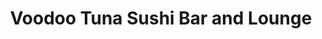 ---
layout: place
title: "Voodoo Tuna Sushi Bar and Lounge"
permalink: /ohio/lakewood/voodoo-tuna-sushi-bar-and-lounge.html
stateAbbr: OH
stateName: Ohio
cityName: Lakewood
place_id: ChIJ46K7pmvyMIgRkcNssl2WTyU
photos:
  - name: >-
      places/ChIJ46K7pmvyMIgRkcNssl2WTyU/photos/AeeoHcIpbsvRtJLHs4aTh8VNiFEGsMR-uw-x6cl5L-nZvqtdoJWG-MHGIvRUR6bEgsleHm5NiDtbUH-7DlJ17JeoWEtOlwtlAB5ntCLbTF9TjBzKlbtRcq5r9OABVqZeVTt3MFZqkbeimb2261DTgGnJFHDEn4wHop4fAa2zNj02vAVZKYF_xRD_BdzKlUho8X-1kgTmiyj86wbmqB7hokrksFB95X3lajel7vcAZQzrGvKejgr8DH3u-OFbfzTHxck7gRLvbKe2Zr5s3xRYSY8H6phKIlYaOP3HApSsh4Y26JIM2A
    widthPx: 960
    heightPx: 720
    authorAttributions:
      - displayName: Voodoo Tuna Sushi Bar and Lounge
        uri: https://maps.google.com/maps/contrib/105832727280646639067
        photoUri: >-
          https://lh3.googleusercontent.com/a-/ALV-UjU2dA66JIl5TWKlPhUd5-X9C3axCBR6uw1GlMDVzrlv4R1Vvz71=s100-p-k-no-mo
    flagContentUri: >-
      https://www.google.com/local/imagery/report/?cb_client=maps_api_places.places_api&image_key=!1e10!2sAF1QipOrdSWkySm3aZOcegT9lANXdzvOeXbXdRgugsgG&hl=en-US
    googleMapsUri: >-
      https://www.google.com/maps/place//data=!3m4!1e2!3m2!1sAF1QipOrdSWkySm3aZOcegT9lANXdzvOeXbXdRgugsgG!2e10!4m2!3m1!1s0x8830f26ba6bba2e3:0x254f965db26cc391
  - name: >-
      places/ChIJ46K7pmvyMIgRkcNssl2WTyU/photos/AeeoHcLuJhdaVc1RHHjdXcVtYt6tyYnUn1TOUtY06XaQwF3IrLPL1WXgfgnupwf7pZP0rGcYGbZfnZMTu70fWQFwtcSTIsqyZsfSAqd7ZzONTnGcQen72ydpRKLlz5K3FFZBzE60f0wflVItaKErSO03Wjks0uJHmBlBcvn4eJ-EvSdQ7EdaQGAh6yDZ7dmeK0RV5PQZtrOi0AOZe_LKcCp-XYgvVhED8FrgHZz_QeigQrocVrTPcMmWov8A4Qr4KjUNFTXfSUGkfs-L8UA0sQ828k-JJll_HlFYgpYhZf_9ptpbWg
    widthPx: 851
    heightPx: 315
    authorAttributions:
      - displayName: Voodoo Tuna Sushi Bar and Lounge
        uri: https://maps.google.com/maps/contrib/105832727280646639067
        photoUri: >-
          https://lh3.googleusercontent.com/a-/ALV-UjU2dA66JIl5TWKlPhUd5-X9C3axCBR6uw1GlMDVzrlv4R1Vvz71=s100-p-k-no-mo
    flagContentUri: >-
      https://www.google.com/local/imagery/report/?cb_client=maps_api_places.places_api&image_key=!1e10!2sAF1QipNTuuUCELEocb4fzB_dgXjIi09Ucj2qsbU_gsW2&hl=en-US
    googleMapsUri: >-
      https://www.google.com/maps/place//data=!3m4!1e2!3m2!1sAF1QipNTuuUCELEocb4fzB_dgXjIi09Ucj2qsbU_gsW2!2e10!4m2!3m1!1s0x8830f26ba6bba2e3:0x254f965db26cc391
  - name: >-
      places/ChIJ46K7pmvyMIgRkcNssl2WTyU/photos/AeeoHcJmVCQfkFfrUJfcyTl7ar3PPTwoqtfXNbdFLfQTAp01Oc17pE3Qq-MgSlTCNTjvSW5bcjfqrHfKCDWxY238n-dpP0VhoWBsbmhrC-Yl0oTeoBSLfxtzy2JpN9wqKJHy5zduVYk03Cf0Z8PhHoV1QxJ2U9D4rrfKeTHj2tyzcQ0mAZUbbJQUFhreCQWi0tqQ8Ga_0I9btF2IFdCabvoEfOi7jdsarOyEqqQSOz6d-el7ywpFX78ZrIiUe2ndQnkRoNsISP9-PtqVt_BdpYLUTtf4gj_Lu53LGMkQuW-Ut-m00uKYPtFhx2IJjmkqOpqwUscdBJzg5ArY1-mUpWM1aUCem5Q57QfBvXsIe-QpUHRAX3W2_LOmTePmT6qTAStjMVwh0oRYJGZWXow5zyhmipFQ2owvwvJ9a3q2n3pEj-tQQ0dd
    widthPx: 3600
    heightPx: 4800
    authorAttributions:
      - displayName: Kayleigh Smith
        uri: https://maps.google.com/maps/contrib/109556838263717003525
        photoUri: >-
          https://lh3.googleusercontent.com/a-/ALV-UjXxlERRjzu_dde_in9mpE2a9yF8H2jwcLzGpBjdKp7OuTegG8Vb=s100-p-k-no-mo
    flagContentUri: >-
      https://www.google.com/local/imagery/report/?cb_client=maps_api_places.places_api&image_key=!1e10!2sCIHM0ogKEICAgICLgPbxrgE&hl=en-US
    googleMapsUri: >-
      https://www.google.com/maps/place//data=!3m4!1e2!3m2!1sCIHM0ogKEICAgICLgPbxrgE!2e10!4m2!3m1!1s0x8830f26ba6bba2e3:0x254f965db26cc391
  - name: >-
      places/ChIJ46K7pmvyMIgRkcNssl2WTyU/photos/AeeoHcJj2XE69hpiE7MeJ4bjcp2uOfzFMI2sGh2ljQmvM1rYvU1CnpMLfJTsyUoUyDwfIAduX-9jjbywuPZBZx-bwdnx3USfk1FHcSLQ6zjU8gGXiIpnzlK924nl0fVQVwY5_wA3K1DVZVKeEfriNNFSWCDBj7qQzHxOEH17BqShaOUQqea_CLBfEKBtSdNe8X0a5bptWo4rIuquqmBsrBEdQW_DETViLvgdJ3FLCw4gOdw49Sf9ZeOWq2KHpefm-65awBecz6ntjfXcT4Oye9oPNKPH1PQj2dYICJWHMxeh8glkbwrwy0iql-iiCmyRq7PdId3fqdzBMUw7eR38QQaA5-BX1aYaVuWOmIgn1fp-ZnRLjwvKdTjYI7Dpk-Sggef39GndEQ7JhXjrbbDZnWLcubRmSU21V7GFsHtj7wzdzWH_prS-
    widthPx: 4032
    heightPx: 3024
    authorAttributions:
      - displayName: Charles H
        uri: https://maps.google.com/maps/contrib/105002273221901963871
        photoUri: >-
          https://lh3.googleusercontent.com/a-/ALV-UjUcpAlSvgL7sEkrPLav5WIkGo2RcXK1F8COgo_nqLf7JO_Ci4yBSQ=s100-p-k-no-mo
    flagContentUri: >-
      https://www.google.com/local/imagery/report/?cb_client=maps_api_places.places_api&image_key=!1e10!2sCIHM0ogKEICAgIC1zsmWyQE&hl=en-US
    googleMapsUri: >-
      https://www.google.com/maps/place//data=!3m4!1e2!3m2!1sCIHM0ogKEICAgIC1zsmWyQE!2e10!4m2!3m1!1s0x8830f26ba6bba2e3:0x254f965db26cc391
  - name: >-
      places/ChIJ46K7pmvyMIgRkcNssl2WTyU/photos/AeeoHcKuvIfOx0EBypV69ClS0kWQ3p2-LIENgaVxg8moR3VDGptMJ0RBqLZ619x2wOUI6XDlQSYarHpiHB2SPQeCbjUh_1ZAl5h0wk0eX7RFTuhBJiCzmDG4y-0kGd4Ng-tHCI2g80j_cb0ERUzCrYp5HTj-zErvYbNmOt3XY9DIIHAJj6wLFugPILP_GLIZaB2pPaPq--27fzzh6AVQT72_CbqAWMCEnlCxJ1tCsrvhbaQ7oWp_WiMes8UWPhc5k4Y3AHso0nuRwWPMhjEoaFHHtcXTkkYjLIfHSx4FoZTKvo14c5mLq76eN9sSCbGx2zHr4mGvlC4q9vG9fARFFYV-nP69xgoOvFHHdm-yiP4gbxBGRH__YGduU0_ThRa4ic-XxTAbp8JINEnOzttfzcS8OdxoDM6rnh3XxIiuMKo-19o
    widthPx: 3072
    heightPx: 4080
    authorAttributions:
      - displayName: Mike McCarthy
        uri: https://maps.google.com/maps/contrib/111254005621704738779
        photoUri: >-
          https://lh3.googleusercontent.com/a-/ALV-UjXzZUtmpx7dV6FV9-FUy7QsdtzHwwp4lbv7DezrDuFlaqNbrrM=s100-p-k-no-mo
    flagContentUri: >-
      https://www.google.com/local/imagery/report/?cb_client=maps_api_places.places_api&image_key=!1e10!2sCIHM0ogKEICAgICxlaLTEg&hl=en-US
    googleMapsUri: >-
      https://www.google.com/maps/place//data=!3m4!1e2!3m2!1sCIHM0ogKEICAgICxlaLTEg!2e10!4m2!3m1!1s0x8830f26ba6bba2e3:0x254f965db26cc391
  - name: >-
      places/ChIJ46K7pmvyMIgRkcNssl2WTyU/photos/AeeoHcIF-A1-7lNo1CG5uv_9BJYLSEHhFE65i3KaZFdiit9rN4EoWNghPx-kTuBCpbVFyhQ87Yg8cZieSufmmzQJVt0prknb9cQVYiM6GnKmp3weIB4Zts02qPreqgR5H__uiOWpf2lviwPsPvojWNbtdf2Ksu0bX7_OlQ4SCbpiD6n89hBocKzavgCiNGpKzYEZoFZVLz1TJLMRLE3lVeNFuNzeH3k5HTy7p2hXAvUxT32ACLrsJuqups0ED4SAAcyx437DF0va4rdIXODsXJuqYMGD300D9iEaV506fWrTVB3Mmqex5_5cOJeRmHczwNutMuA2Fwjysu8JapyJKAAqH1Om_aPTlU76xraOctfbkpTlrEkfqjt5i4FtLCOIJhvlfXwTk_GVtsL3ZK0VS29LjsBtdmu47AmA2bptAZmRPhTs6w
    widthPx: 3024
    heightPx: 4032
    authorAttributions:
      - displayName: Kd8jnk
        uri: https://maps.google.com/maps/contrib/116537400024199150205
        photoUri: >-
          https://lh3.googleusercontent.com/a-/ALV-UjWz0paGzA-oGKhhd30_ZaacQSfdfcZw8p_syP8dXYSPkwVDmihc=s100-p-k-no-mo
    flagContentUri: >-
      https://www.google.com/local/imagery/report/?cb_client=maps_api_places.places_api&image_key=!1e10!2sCIHM0ogKEICAgICB64b9cg&hl=en-US
    googleMapsUri: >-
      https://www.google.com/maps/place//data=!3m4!1e2!3m2!1sCIHM0ogKEICAgICB64b9cg!2e10!4m2!3m1!1s0x8830f26ba6bba2e3:0x254f965db26cc391
  - name: >-
      places/ChIJ46K7pmvyMIgRkcNssl2WTyU/photos/AeeoHcI7hnzKIGJNzwGOtZSWXQwUDe9Toq1_rTCseob4WtlgcdYFrnRDKvGfQvjqcqUy1D57XT8ZIqiFAxFJvb1eTq0BOUK_26nQ0xp8Wmq1ayA0IVuhdGMyVfFapWGu6-7mYXzcsYcVpEn-vVT2ZyLa5LyIPesA8ZxyR9Yf_js888k_Qh9lbBLtXkUbDBGQoT0nYnL_K5qZyaQVVaazLrnurbQlN8bVfN9osBmzp8q0oN2aN5THiEiSOQt5oATH8AEkGlnIq5RgZX_1kZXD0GIdZJ96kEMaap5ysHZUO7B2W5px5sACnsLNdmFPvGCvTAZlIqyHlR9_KE-ljB1VTVcpotU5NUCbhrdMmrqiVdEdpY03YTdGtDFq3aktfVtF24t-ORzPiyWek1m3-0o4ACKsklgCphlYxADOCulaurBJ9QCbYtc
    widthPx: 4032
    heightPx: 3024
    authorAttributions:
      - displayName: Kiarra Saito-Beckman
        uri: https://maps.google.com/maps/contrib/116018731813324487158
        photoUri: >-
          https://lh3.googleusercontent.com/a-/ALV-UjUTGgYoJ_s1ljJrcuA7SnRuXG82dnvOXRqnLuRE0glEt4wHk65L=s100-p-k-no-mo
    flagContentUri: >-
      https://www.google.com/local/imagery/report/?cb_client=maps_api_places.places_api&image_key=!1e10!2sCIHM0ogKEICAgIDD7er2zAE&hl=en-US
    googleMapsUri: >-
      https://www.google.com/maps/place//data=!3m4!1e2!3m2!1sCIHM0ogKEICAgIDD7er2zAE!2e10!4m2!3m1!1s0x8830f26ba6bba2e3:0x254f965db26cc391
  - name: >-
      places/ChIJ46K7pmvyMIgRkcNssl2WTyU/photos/AeeoHcKVaj4VH497u3Xngsg_Q8Vq-4iZHjJisEgvSS8uY_sTsoxR9xm1ZWe7EKtNFTyweQiwZ0j7NMOgKnVMWfiilyQV2T1eYhKHHHq6vrCw7Men8pMmcLGxsYV-KJI3xdBsaY8ytTnN3I9Sm12hRVWmz_E19JKpNBCnrqnDbVGrMwNgtEWAD-RG_qCNox52MP1XlcA4YRbG8EImQRR1elj7NnT7Cr8ZL-zCDyjN7FV4r_Ck0YZenb9evG0rLKukYupFlk_F_T-FkWxjemO32EGrf1hnBGnFTJrUrnvWTJMP0M4Vm8U9ThESqJBZO3_KViOPDE6gWa1PLAJqN_X_1PPbxY5qcpsK8yLpUPEBRQAJnazhEN3Qeuoq4owuseywCzOxXDx21T6n_pGXicfNv1TWTw8XjERHefp5XH12CVrnrVI
    widthPx: 3000
    heightPx: 4000
    authorAttributions:
      - displayName: Rene Royalty
        uri: https://maps.google.com/maps/contrib/113775766054859876043
        photoUri: >-
          https://lh3.googleusercontent.com/a-/ALV-UjWVS_DEYmDG-pJO6HveCh1c6SU9WWAuCZOZ_l1uoMvoDSYYPhdPsA=s100-p-k-no-mo
    flagContentUri: >-
      https://www.google.com/local/imagery/report/?cb_client=maps_api_places.places_api&image_key=!1e10!2sCIHM0ogKEICAgICG37GUSQ&hl=en-US
    googleMapsUri: >-
      https://www.google.com/maps/place//data=!3m4!1e2!3m2!1sCIHM0ogKEICAgICG37GUSQ!2e10!4m2!3m1!1s0x8830f26ba6bba2e3:0x254f965db26cc391
  - name: >-
      places/ChIJ46K7pmvyMIgRkcNssl2WTyU/photos/AeeoHcL9IhYMcamMJogkCrA5VfJMVnhoZEcUS-u7p3CnypM12-HVO3jXEQs33FG02yUaDUiFNini4p2emhZj6VHY-wyfFy-08QQrtj2jhexlsSRmyFo1q-UXV4xxuVBKtX7ulHoSOTzqdM5N-FS_K_6Z3VgRiOqWI8_ei0uDTCmvC0y5mQMbpFEKKx6mYfRr3zEbMz9-xHeX7vUh60mXrcckVRG5fSPMaNM0-pkM-NvQHPJTQiMGCz3kHtjwIyOWjBdbzXCUPFoIW7DQMrr3E0FPlO4GJo2HfhnTADCp4evStXTKuENybkYdFLhFFMkciueyNWJqwgOxMU1wCL_qt-JUU2G27Vj9c6QzyImNkr2oL1blQttu1JeNL0Hm7-H24U5mGTjlkxdkuT-DYaeWNszKNCF_974EdthAqu9wblQXRxQ
    widthPx: 1920
    heightPx: 1080
    authorAttributions:
      - displayName: Don Shaner
        uri: https://maps.google.com/maps/contrib/115832040787117850734
        photoUri: >-
          https://lh3.googleusercontent.com/a-/ALV-UjVbUXH9tzTPJkmAZdnvAgNfIq1jyrpbs1GUaIDmuJPwTnMh9KMj=s100-p-k-no-mo
    flagContentUri: >-
      https://www.google.com/local/imagery/report/?cb_client=maps_api_places.places_api&image_key=!1e10!2sCIHM0ogKEICAgIDE27rIbQ&hl=en-US
    googleMapsUri: >-
      https://www.google.com/maps/place//data=!3m4!1e2!3m2!1sCIHM0ogKEICAgIDE27rIbQ!2e10!4m2!3m1!1s0x8830f26ba6bba2e3:0x254f965db26cc391
  - name: >-
      places/ChIJ46K7pmvyMIgRkcNssl2WTyU/photos/AeeoHcL1jnRB9HJt0RrWW68clM34giMbdZKE-uHcl6uwor3EN5980Y5x29dI7lzohcNIpKHmjpNWPfJ9dytETcJ5Vws9aISPfBnj_M9GAYdiSixZvNMrFu7b87_5TwO_GtyXBG1ILlWDSJjc0Gk59rAtdPJx4Z0EtfLMCeJe9dsQ3Sr2yqCnP__Jo5GwHNTEoGCsV9qVZkz5w-yLV8XmJA1flvb2bUi1nASm3yQ6gcepgjWDb6HFf5xMXAW9QvlUJXk2cWHCjBpOU1LBVV1DnETMQD2gekiofEoAlrkn_zBousuN63p3m69-nvfIVZ_Z8mhbKW7Ueelajxqu2j_Tfc4jd0DNPeXKbJ52UtuLVbEBg22Hg--fSKaQwq39T7kF-BfYsgh5gHp7dpVhaA6dIthpgOEnfX0bP1_RJn2xhINZTvtotA
    widthPx: 3024
    heightPx: 4032
    authorAttributions:
      - displayName: Tiffany Tippen
        uri: https://maps.google.com/maps/contrib/102150212059728994530
        photoUri: >-
          https://lh3.googleusercontent.com/a/ACg8ocIPqPS8atBVACP91Ew-Acho9gUspGFegrR4eLw4GId3hJnc2A=s100-p-k-no-mo
    flagContentUri: >-
      https://www.google.com/local/imagery/report/?cb_client=maps_api_places.places_api&image_key=!1e10!2sCIHM0ogKEICAgIDdz--LJA&hl=en-US
    googleMapsUri: >-
      https://www.google.com/maps/place//data=!3m4!1e2!3m2!1sCIHM0ogKEICAgIDdz--LJA!2e10!4m2!3m1!1s0x8830f26ba6bba2e3:0x254f965db26cc391
address: 15326 Detroit Ave, Lakewood, OH 44107, USA
street: 15326 Detroit Ave
city: Lakewood
state: OH
zip: '44107'
country: USA
neighborhood: null
latitude: '41.485378'
longitude: '-81.803544'
accessibility_options:
  wheelchairAccessibleParking: true
  wheelchairAccessibleEntrance: true
  wheelchairAccessibleRestroom: true
  wheelchairAccessibleSeating: true
business_status: OPERATIONAL
name: Voodoo Tuna Sushi Bar and Lounge
google_maps_links:
  directionsUri: >-
    https://www.google.com/maps/dir//''/data=!4m7!4m6!1m1!4e2!1m2!1m1!1s0x8830f26ba6bba2e3:0x254f965db26cc391!3e0
  placeUri: https://maps.google.com/?cid=2688532831733072785
  writeAReviewUri: >-
    https://www.google.com/maps/place//data=!4m3!3m2!1s0x8830f26ba6bba2e3:0x254f965db26cc391!12e1
  reviewsUri: >-
    https://www.google.com/maps/place//data=!4m4!3m3!1s0x8830f26ba6bba2e3:0x254f965db26cc391!9m1!1b1
  photosUri: >-
    https://www.google.com/maps/place//data=!4m3!3m2!1s0x8830f26ba6bba2e3:0x254f965db26cc391!10e5
primary_type: Restaurant
opening_hours:
  regular: null
  current: null
secondary_opening_hours:
  regular:
    weekdayDescriptions: null
    type: null
  current:
    weekdayDescriptions: null
    type: null
phone: (216) 302-8862
price_level: PRICE_LEVEL_MODERATE
price_range: $20 &ndash; $30
rating: '4.5'
rating_count: 729
website: http://voodootuna.com/
description: >-
  Asian fusion fare & inventive sushi rolls served with craft cocktails in a
  sleek space with a patio.
reviews:
  - name: >-
      places/ChIJ46K7pmvyMIgRkcNssl2WTyU/reviews/ChdDSUhNMG9nS0VJQ0FnSUNfOFB6VjNRRRAB
    relativePublishTimeDescription: 3 months ago
    rating: 5
    text:
      text: >-
        It was our first visit and we enjoyed every minute! Their cocktails and
        food were amazing. The bartender was great! It was a busy night, but he
        took a great care of us.

        The cheesecake with Asian pear - omg, you should try it. Definitely will
        be back.
      languageCode: en
    originalText:
      text: >-
        It was our first visit and we enjoyed every minute! Their cocktails and
        food were amazing. The bartender was great! It was a busy night, but he
        took a great care of us.

        The cheesecake with Asian pear - omg, you should try it. Definitely will
        be back.
      languageCode: en
    authorAttribution:
      displayName: artyulia77 Юлія Артемчук
      uri: https://www.google.com/maps/contrib/103645489349127199092/reviews
      photoUri: >-
        https://lh3.googleusercontent.com/a/ACg8ocLIYPNM1-bfT_rzSxoCq1wFN94SmeIZ6t6eexV7JFuW_LVD0Q=s128-c0x00000000-cc-rp-mo
    publishTime: '2025-01-12T05:11:11.663306Z'
    flagContentUri: >-
      https://www.google.com/local/review/rap/report?postId=ChdDSUhNMG9nS0VJQ0FnSUNfOFB6VjNRRRAB&d=17924085&t=1
    googleMapsUri: >-
      https://www.google.com/maps/reviews/data=!4m6!14m5!1m4!2m3!1sChdDSUhNMG9nS0VJQ0FnSUNfOFB6VjNRRRAB!2m1!1s0x8830f26ba6bba2e3:0x254f965db26cc391
  - name: >-
      places/ChIJ46K7pmvyMIgRkcNssl2WTyU/reviews/ChdDSUhNMG9nS0VJQ0FnSURkei0tTGhBRRAB
    relativePublishTimeDescription: a year ago
    rating: 5
    text:
      text: >-
        The restaurant has a clean, inviting atmosphere with appropriate decor.

        Great food! I got so excited when our sushi came out I didn’t get any
        pictures but we had 5 different rolls of all varieties and everything
        was delicious.

        Our appetizers are pictured. The calamari isn’t frozen you can tell it’s
        fresh. They use a mustard sauce which is a nice spin to keep it current
        and different from other places.

        The mussels….. oh my goodness those mussels. I might just get those as
        an entree next time. I could drink the sauce. The little pitas included
        are GREAT for sopping it up. 10/10 will eat those again, many times.

        Overall I highly suggest checking this place out. What a great option in
        one of the best cities in the Cleveland area for true culinary art.
      languageCode: en
    originalText:
      text: >-
        The restaurant has a clean, inviting atmosphere with appropriate decor.

        Great food! I got so excited when our sushi came out I didn’t get any
        pictures but we had 5 different rolls of all varieties and everything
        was delicious.

        Our appetizers are pictured. The calamari isn’t frozen you can tell it’s
        fresh. They use a mustard sauce which is a nice spin to keep it current
        and different from other places.

        The mussels….. oh my goodness those mussels. I might just get those as
        an entree next time. I could drink the sauce. The little pitas included
        are GREAT for sopping it up. 10/10 will eat those again, many times.

        Overall I highly suggest checking this place out. What a great option in
        one of the best cities in the Cleveland area for true culinary art.
      languageCode: en
    authorAttribution:
      displayName: Tiffany Tippen
      uri: https://www.google.com/maps/contrib/102150212059728994530/reviews
      photoUri: >-
        https://lh3.googleusercontent.com/a/ACg8ocIPqPS8atBVACP91Ew-Acho9gUspGFegrR4eLw4GId3hJnc2A=s128-c0x00000000-cc-rp-mo
    publishTime: '2024-02-28T16:10:03.263178Z'
    flagContentUri: >-
      https://www.google.com/local/review/rap/report?postId=ChdDSUhNMG9nS0VJQ0FnSURkei0tTGhBRRAB&d=17924085&t=1
    googleMapsUri: >-
      https://www.google.com/maps/reviews/data=!4m6!14m5!1m4!2m3!1sChdDSUhNMG9nS0VJQ0FnSURkei0tTGhBRRAB!2m1!1s0x8830f26ba6bba2e3:0x254f965db26cc391
  - name: >-
      places/ChIJ46K7pmvyMIgRkcNssl2WTyU/reviews/ChZDSUhNMG9nS0VJQ0FnSUNMZ1BieFRnEAE
    relativePublishTimeDescription: 10 months ago
    rating: 4
    text:
      text: >-
        Ate here for my sister’s birthday and it was a great experience! Our
        server was wonderful and very attentive. I love the selection of rolls
        they have, they really cater to everyone’s dietary preferences while
        also offering unique combinations. I’ll definitely be back!
      languageCode: en
    originalText:
      text: >-
        Ate here for my sister’s birthday and it was a great experience! Our
        server was wonderful and very attentive. I love the selection of rolls
        they have, they really cater to everyone’s dietary preferences while
        also offering unique combinations. I’ll definitely be back!
      languageCode: en
    authorAttribution:
      displayName: Kayleigh Smith
      uri: https://www.google.com/maps/contrib/109556838263717003525/reviews
      photoUri: >-
        https://lh3.googleusercontent.com/a-/ALV-UjXxlERRjzu_dde_in9mpE2a9yF8H2jwcLzGpBjdKp7OuTegG8Vb=s128-c0x00000000-cc-rp-mo-ba4
    publishTime: '2024-06-13T23:27:19.017502Z'
    flagContentUri: >-
      https://www.google.com/local/review/rap/report?postId=ChZDSUhNMG9nS0VJQ0FnSUNMZ1BieFRnEAE&d=17924085&t=1
    googleMapsUri: >-
      https://www.google.com/maps/reviews/data=!4m6!14m5!1m4!2m3!1sChZDSUhNMG9nS0VJQ0FnSUNMZ1BieFRnEAE!2m1!1s0x8830f26ba6bba2e3:0x254f965db26cc391
  - name: >-
      places/ChIJ46K7pmvyMIgRkcNssl2WTyU/reviews/ChZDSUhNMG9nS0VJQ0FnSURPbzVuQldBEAE
    relativePublishTimeDescription: 2 years ago
    rating: 5
    text:
      text: >-
        Voodoo Tuna was an awesome experience. The decor is beautiful and the
        location is prime. There's a whole sushi menu, ramen, or poke bowls but
        we opted for small plates and starters. The shishito peppers are yummy
        and the lobster nachos were to die for. The dip was absolutely delicious
        and the fried chips were perfect for it. We also had oysters and they
        were amazing. Our server was also great.
      languageCode: en
    originalText:
      text: >-
        Voodoo Tuna was an awesome experience. The decor is beautiful and the
        location is prime. There's a whole sushi menu, ramen, or poke bowls but
        we opted for small plates and starters. The shishito peppers are yummy
        and the lobster nachos were to die for. The dip was absolutely delicious
        and the fried chips were perfect for it. We also had oysters and they
        were amazing. Our server was also great.
      languageCode: en
    authorAttribution:
      displayName: Allison Sowa
      uri: https://www.google.com/maps/contrib/112060611511284398811/reviews
      photoUri: >-
        https://lh3.googleusercontent.com/a-/ALV-UjXMCDambULSg6AGBOancuNid23nLyjt2m228gbbC6E2EQRs7jcg5A=s128-c0x00000000-cc-rp-mo-ba5
    publishTime: '2022-07-12T23:30:02.820039Z'
    flagContentUri: >-
      https://www.google.com/local/review/rap/report?postId=ChZDSUhNMG9nS0VJQ0FnSURPbzVuQldBEAE&d=17924085&t=1
    googleMapsUri: >-
      https://www.google.com/maps/reviews/data=!4m6!14m5!1m4!2m3!1sChZDSUhNMG9nS0VJQ0FnSURPbzVuQldBEAE!2m1!1s0x8830f26ba6bba2e3:0x254f965db26cc391
  - name: >-
      places/ChIJ46K7pmvyMIgRkcNssl2WTyU/reviews/ChZDSUhNMG9nS0VJQ0FnSURhcHZ6eUNREAE
    relativePublishTimeDescription: 3 years ago
    rating: 4
    text:
      text: >-
        Nice outside seating area. Food was good. The chicken fried rice was a
        little bland, but the Lobster nachos were amazing. Went during Happy
        Hour when they first opened so no crowd and fast service.
      languageCode: en
    originalText:
      text: >-
        Nice outside seating area. Food was good. The chicken fried rice was a
        little bland, but the Lobster nachos were amazing. Went during Happy
        Hour when they first opened so no crowd and fast service.
      languageCode: en
    authorAttribution:
      displayName: Nita D
      uri: https://www.google.com/maps/contrib/105855582537362241209/reviews
      photoUri: >-
        https://lh3.googleusercontent.com/a-/ALV-UjUq5b2mdLXiMjfRe_YmPtVp2Rm3e9awSYN5_Q8CefjqdY5I1zTt=s128-c0x00000000-cc-rp-mo-ba3
    publishTime: '2021-08-20T11:13:58.265166Z'
    flagContentUri: >-
      https://www.google.com/local/review/rap/report?postId=ChZDSUhNMG9nS0VJQ0FnSURhcHZ6eUNREAE&d=17924085&t=1
    googleMapsUri: >-
      https://www.google.com/maps/reviews/data=!4m6!14m5!1m4!2m3!1sChZDSUhNMG9nS0VJQ0FnSURhcHZ6eUNREAE!2m1!1s0x8830f26ba6bba2e3:0x254f965db26cc391
parking_options:
  freeParkingLot: true
  freeStreetParking: true
  paidStreetParking: true
payment_options:
  acceptsCreditCards: true
  acceptsDebitCards: true
  acceptsCashOnly: false
allow_dogs: null
curbside_pickup: null
delivery: true
dine_in: true
good_for_children: true
good_for_groups: true
good_for_sports: null
live_music: false
menu_for_children: true
outdoor_seating: true
reservable: true
restroom: true
serves_beer: true
serves_breakfast: false
serves_brunch: null
serves_cocktails: true
serves_coffee: true
serves_dinner: true
serves_dessert: true
serves_lunch: null
serves_vegetarian_food: true
serves_wine: true
takeout: true

---